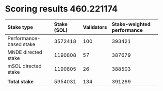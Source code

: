 # Scoring results 460.221174

| Stake type              | Stake (SOL) | Validators | Stake-weighted performance |
|:------------------------|:------------|:-----------|:---------------------------|
| Performance-based stake | 3572418     | 100        | 393421                     |
| MNDE directed stake     | 1190808     | 57         | 387679                     |
| mSOL directed stake     | 1190805     | 26         | 388503                     |
|                         |             |            |                            |
| **Total stake**         | 5954031     | 134        | 391289                     |
